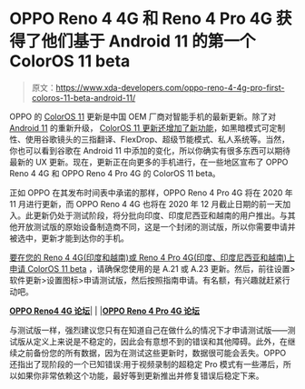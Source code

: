 # OPPO Reno 4 4G 和 Reno 4 Pro 4G 获得了他们基于 Android 11 的第一个 ColorOS 11 beta

> 原文：<https://www.xda-developers.com/oppo-reno-4-4g-pro-first-coloros-11-beta-android-11/>

OPPO 的 [ColorOS 11](https://www.xda-developers.com/oppo-unveils-coloros-11-based-on-android-11/) 更新是中国 OEM 厂商对智能手机的最新更新。除了对 [Android 11](https://www.xda-developers.com/android-11-stable-google-pixel-oneplus-xiaomi-realme-oppo/) 的重新升级， [ColorOS 11 更新还增加了新功能](https://www.xda-developers.com/coloros-11-android-11-oppo-review/)，如黑暗模式可定制性、使用谷歌镜头的三指翻译、FlexDrop、超级节能模式、私人系统等。当然，你也可以看到谷歌在 Android 11 中添加的变化，所以你确实有很多东西可以期待最新的 UX 更新。现在，更新正在向更多的手机进行，在一些地区宣布了 OPPO Reno 4 4G 和 OPPO Reno 4 Pro 4G 的 ColorOS 11 beta。

正如 OPPO 在其发布时间表中承诺的那样，OPPO Reno 4 Pro 4G 将在 2020 年 11 月进行更新，而 OPPO Reno 4 4G 也将在 2020 年 12 月截止日期的前一天加入。此更新仍处于测试阶段，将分批向印度、印度尼西亚和越南的用户推出。与其他开放测试版的原始设备制造商不同，这是一个封闭的测试版，所以你需要申请并被选中，更新才能到达你的手机。

[要在您的 Reno 4 4G(印度和越南)或 Reno 4 Pro 4G(印度、印度尼西亚和越南)上申请 ColorOS 11 beta](https://community.coloros.com/forum.php?mod=viewthread&tid=51139&page=1&extra=#pid261385) ，请确保您使用的是 A.21 或 A.23 更新。然后，前往设置>软件更新>设置图标>申请测试版，然后按照指南申请。有名额，有兴趣就赶紧行动吧。

**[OPPO Reno4 4G 论坛](https://forum.xda-developers.com/oppo-reno4-4g)**| | |**[OPPO Reno 4 Pro 4G 论坛](https://forum.xda-developers.com/oppo-reno4-pro-5g)**

与测试版一样，强烈建议您只有在知道自己在做什么的情况下才申请测试版——测试版从定义上来说是不稳定的，因此会有意想不到的错误和其他障碍。此外，在继续之前备份您的所有数据，因为在测试这些更新时，数据很可能会丢失。OPPO 还指出了现阶段的一个已知错误:用于视频录制的超稳定 Pro 模式有一些滞后，所以如果你非常依赖这个功能，最好等到更新推出并修复错误后稳定下来。